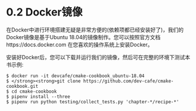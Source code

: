 # 0.2 Docker镜像

在Docker中进行环境搭建无疑是非常方便的(依赖项都已经安装好了)，我们的Docker镜像是基于Ubuntu 18.04的镜像制作。您可以按照官方文档https://docs.docker.com 在您喜欢的操作系统上安装Docker。

安装好Docker后，您可以下载并运行我们的镜像，然后可在完整的环境下测试本书示例:

```shell
$ docker run -it devcafe/cmake-cookbook_ubuntu-18.04
$ </strong><strong>git clone https://github.com/dev-cafe/cmake-
cookbook.git
$ cd cmake-cookbook
$ pipenv install --three
$ pipenv run python testing/collect_tests.py 'chapter-*/recipe-*'
```

